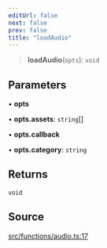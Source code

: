 ```yaml
---
editUrl: false
next: false
prev: false
title: "loadAudio"
---
```


> **loadAudio**(`opts`): `void`

## Parameters

• **opts**

• **opts.assets**: `string`[]

• **opts.callback**

• **opts.category**: `string`

## Returns

`void`

## Source

[src/functions/audio.ts:17](https://github.com/relishinc/dill-pixel/blob/543438455c9a47928084300159416186c2aa1095/src/functions/audio.ts#L17)
